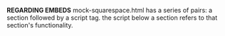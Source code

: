 **REGARDING EMBEDS** 
mock-squarespace.html has a series of pairs: a section followed by a script tag. the script below a section refers to that section's functionality.

